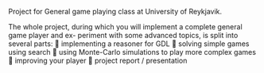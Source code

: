 Project for General game playing class at University of Reykjavik.

The whole project, during which you will implement a complete general game player and ex-
periment with some advanced topics, is split into several parts:
 implementing a reasoner for GDL
 solving simple games using search
 using Monte-Carlo simulations to play more complex games
 improving your player
 project report / presentation
